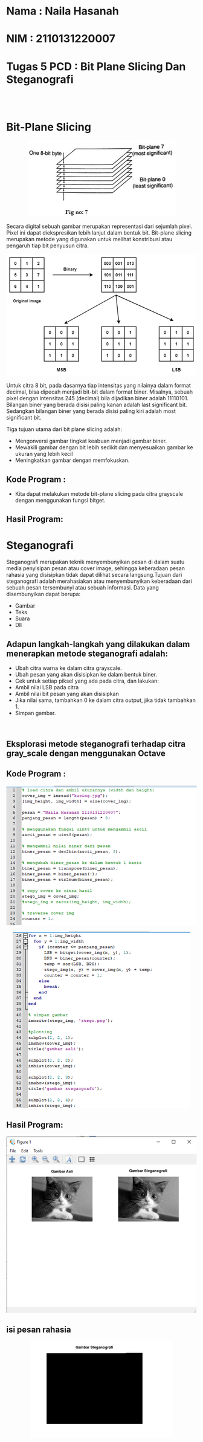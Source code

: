 # Nama : Naila Hasanah
# NIM  : 2110131220007
# Tugas 5 PCD : Bit Plane Slicing Dan Steganografi

<br>
<br>

# Bit-Plane Slicing


<p align="center">
    <img src="foto2/bit2.jpg" >
</p>

Secara digital sebuah gambar merupakan representasi dari sejumlah pixel.
Pixel ini dapat diekspresikan lebih lanjut dalam bentuk bit.
Bit-plane slicing merupakan metode yang digunakan untuk melihat
konstribusi atau pengaruh tiap bit penyusun citra.

<p align="center">
    <img src="foto2/bit_1.png" >
</p>

Untuk citra 8 bit, pada dasarnya tiap intensitas yang nilainya dalam format
decimal, bisa dipecah menjadi bit-bit dalam format biner. Misalnya, sebuah
pixel dengan intensitas 245 (decimal) bila dijadikan biner adalah 11110101.
Bilangan biner yang berada disisi paling kanan adalah last significant bit.
Sedangkan bilangan biner yang berada disisi paling kiri adalah most significant bit.

Tiga tujuan utama dari bit plane slicing adalah:

- Mengonversi gambar tingkat keabuan menjadi gambar biner.
- Mewakili gambar dengan bit lebih sedikit dan menyesuaikan gambar ke ukuran yang lebih kecil
- Meningkatkan gambar dengan memfokuskan.

## Kode Program :

- Kita dapat melakukan metode bit-plane slicing pada citra grayscale dengan
menggunakan fungsi bitget.

## Hasil Program:

# Steganografi

Steganografi merupakan teknik menyembunyikan pesan di dalam suatu media penyisipan pesan atau cover image, sehingga keberadaan pesan rahasia yang disisipkan tidak dapat dilihat secara langsung.Tujuan dari steganografi adalah merahasiakan atau menyembunyikan keberadaan dari sebuah pesan tersembunyi atau sebuah informasi.
Data yang disembunyikan dapat berupa:
- Gambar
- Teks
- Suara
- Dll

## Adapun langkah-langkah yang dilakukan dalam menerapkan metode steganografi adalah:

- Ubah citra warna ke dalam citra grayscale.
- Ubah pesan yang akan disisipkan ke dalam bentuk biner.
- Cek untuk setiap piksel yang ada pada citra, dan lakukan:
-  Ambil nilai LSB pada citra
- Ambil nilai bit pesan yang akan disisipkan
- Jika nilai sama, tambahkan 0 ke dalam citra output, jika tidak tambahkan 1.
- Simpan gambar.

<br>

## Eksplorasi metode steganografi terhadap citra gray_scale dengan menggunakan Octave

## Kode Program :

<p align="center">
    <img src="foto2/stego.png" >
</p>

<p align="center">
    <img src="foto2/stego1.png" >
</p>


## Hasil Program:

<p align="center">
    <img src="foto2/stego2.png" >
</p>

## isi pesan rahasia

<p align="center">
    <img src="foto2/stego3.png" >
</p>


